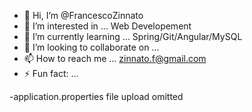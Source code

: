 - 👋 Hi, I’m @FrancescoZinnato
- 👀 I’m interested in ... Web Developement
- 🌱 I’m currently learning ... Spring/Git/Angular/MySQL
- 💞️ I’m looking to collaborate on ...
- 📫 How to reach me ... zinnato.f@gmail.com
- ⚡ Fun fact: ...

-application.properties file upload omitted
